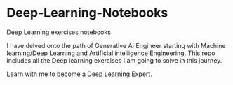 # Deep-Learning-Notebooks
Deep Learning exercises notebooks

I have delved onto the path of Generative AI Engineer starting with Machine learning/Deep Learning and Artificial intelligence Engineering. This repo includes all the Deep learning exercises I am going to solve in this journey.

Learn with me to become a Deep Learning Expert.
